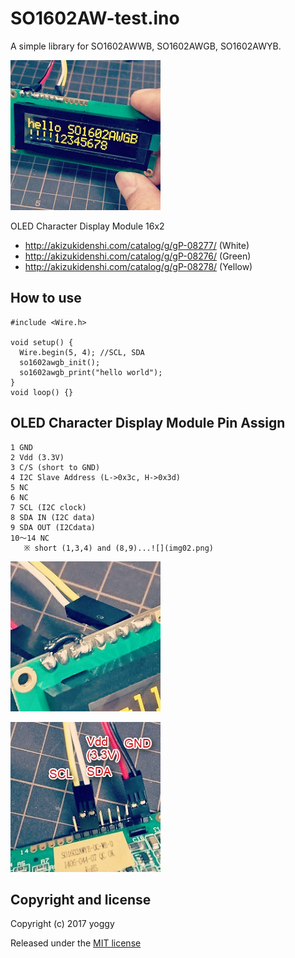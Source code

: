 SO1602AW-test.ino
====
A simple library for SO1602AWWB, SO1602AWGB, SO1602AWYB.

![SO1602AWYB](img01.jpg)

OLED Character Display Module 16x2
- http://akizukidenshi.com/catalog/g/gP-08277/ (White)
- http://akizukidenshi.com/catalog/g/gP-08276/ (Green)
- http://akizukidenshi.com/catalog/g/gP-08278/ (Yellow)

How to use
----

    #include <Wire.h>
    
    void setup() {
      Wire.begin(5, 4); //SCL, SDA
      so1602awgb_init();
      so1602awgb_print("hello world");
    }
    void loop() {}

OLED Character Display Module Pin Assign
----

    1 GND
    2 Vdd (3.3V)
    3 C/S (short to GND)
    4 I2C Slave Address (L->0x3c, H->0x3d)
    5 NC
    6 NC
    7 SCL (I2C clock)
    8 SDA IN (I2C data)
    9 SDA OUT (I2Cdata)
    10～14 NC
       ※ short (1,3,4) and (8,9)...![](img02.png)

![SO1602AWYB](img02.jpg)

![SO1602AWYB](img03.jpg)

Copyright and license
----

Copyright (c) 2017 yoggy

Released under the [MIT license](LICENSE.txt)